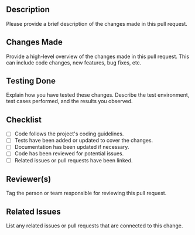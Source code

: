 ## Description
Please provide a brief description of the changes made in this pull request.

## Changes Made
Provide a high-level overview of the changes made in this pull request. This can include code changes, new features, bug fixes, etc.

## Testing Done
Explain how you have tested these changes. Describe the test environment, test cases performed, and the results you observed.

## Checklist
- [ ] Code follows the project's coding guidelines.
- [ ] Tests have been added or updated to cover the changes.
- [ ] Documentation has been updated if necessary.
- [ ] Code has been reviewed for potential issues.
- [ ] Related issues or pull requests have been linked.

## Reviewer(s)
Tag the person or team responsible for reviewing this pull request.

## Related Issues
List any related issues or pull requests that are connected to this change.

